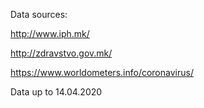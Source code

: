 Data sources:

http://www.iph.mk/

http://zdravstvo.gov.mk/

https://www.worldometers.info/coronavirus/

Data up to 14.04.2020


